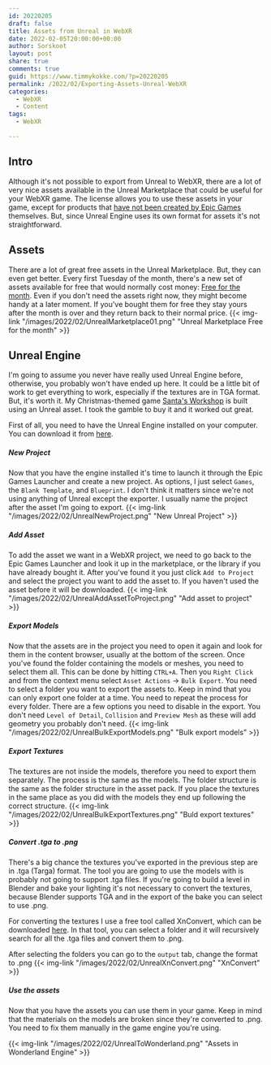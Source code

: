 ```yaml
---
id: 20220205
draft: false
title: Assets from Unreal in WebXR
date: 2022-02-05T20:00:00+00:00
author: Sorskoot
layout: post
share: true
comments: true
guid: https://www.timmykokke.com/?p=20220205
permalink: /2022/02/Exporting-Assets-Unreal-WebXR
categories:
  - WebXR
  - Content  
tags:
  - WebXR

---
```


## Intro
Although it's not possible to export from Unreal to WebXR, there are a lot of very nice assets available in the Unreal Marketplace that could be useful for your WebXR game. The license allows you to use these assets in your game, except for products that [have not been created by Epic Games](https://marketplacehelp.epicgames.com/s/article/Can-I-use-these-products-in-other-gaming-engines-like-Source-or-Unity?language=en_US) themselves. But, since Unreal Engine uses its own format for assets it's not straightforward.

## Assets
There are a lot of great free assets in the Unreal Marketplace. But, they can even get better. Every first Tuesday of the month, there's a new set of assets available for free that would normally cost money: [Free for the month](https://www.unrealengine.com/marketplace/en-US/assets?tag=4910). Even if you don't need the assets right now, they might become handy at a later moment. If you've bought them for free they stay yours after the month is over and they return back to their normal price. 
{{< img-link "/images/2022/02/UnrealMarketplace01.png" "Unreal Marketplace Free for the month" >}}

## Unreal Engine
I'm going to assume you never have really used Unreal Engine before, otherwise, you probably won't have ended up here. It could be a little bit of work to get everything to work, especially if the textures are in TGA format. But, it's worth it. My Christmas-themed game [Santa's Workshop](https://constructarcade.com/game/santas-workshop/) is built using an Unreal asset. I took the gamble to buy it and it worked out great.

First of all, you need to have the Unreal Engine installed on your computer. You can download it from [here](https://www.unrealengine.com/en-US/download).

##### New Project
Now that you have the engine installed it's time to launch it through the Epic Games Launcher and create a new project. As options, I just select `Games`, the `Blank Template`, and `Blueprint`. I don't think it matters since we're not using anything of Unreal except the exporter. I usually name the project after the asset I'm going to export. 
{{< img-link "/images/2022/02/UnrealNewProject.png" "New Unreal Project" >}}

##### Add Asset
To add the asset we want in a WebXR project, we need to go back to the Epic Games Launcher and look it up in the marketplace, or the library if you have already bought it. After you've found it you just click `Add to Project` and select the project you want to add the asset to. If you haven't used the asset before it will be downloaded.
{{< img-link "/images/2022/02/UnrealAddAssetToProject.png" "Add asset to project" >}}

##### Export Models
Now that the assets are in the project you need to open it again and look for them in the content browser, usually at the bottom of the screen. Once you've found the folder containing the models or meshes, you need to select them all. This can be done by hitting `CTRL+A`. Then you `Right Click` and from the context menu select `Asset Actions` -> `Bulk Export`. You need to select a folder you want to export the assets to. Keep in mind that you can only export one folder at a time. You need to repeat the process for every folder. 
There are a few options you need to disable in the export. You don't need `Level of Detail`, `Collision` and `Preview Mesh` as these will add geometry you probably don't need.
{{< img-link "/images/2022/02/UnrealBulkExportModels.png" "Bulk export models" >}}

##### Export Textures 
The textures are not inside the models, therefore you need to export them separately. The process is the same as the models. The folder structure is the same as the folder structure in the asset pack. If you place the textures in the same place as you did with the models they end up following the correct structure. 
{{< img-link "/images/2022/02/UnrealBulkExportTextures.png" "Buld export textures" >}}

##### Convert .tga to .png 
There's a big chance the textures you've exported in the previous step are in .tga (Targa) format. The tool you are going to use the models with is probably not going to support .tga files. If you're going to build a level in Blender and bake your lighting it's not necessary to convert the textures, because Blender supports TGA and in the export of the bake you can select to use .png.

For converting the textures I use a free tool called XnConvert, which can be downloaded [here](https://www.xnview.com/en/xnconvert). In that tool, you can select a folder and it will recursively search for all the .tga files and convert them to .png. 

After selecting the folders you can go to the `output` tab, change the format to .png
{{< img-link "/images/2022/02/UnrealXnConvert.png" "XnConvert" >}}

##### Use the assets
Now that you have the assets you can use them in your game. Keep in mind that the materials on the models are broken since they're converted to .png. You need to fix them manually in the game engine you're using.

{{< img-link "/images/2022/02/UnrealToWonderland.png" "Assets in Wonderland Engine" >}}